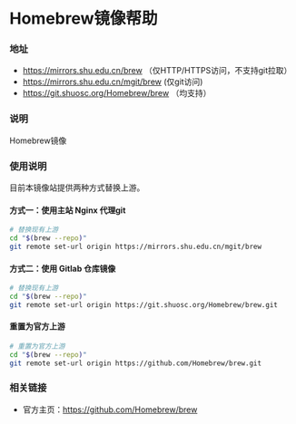 #  Homebrew镜像帮助

###  地址 

- https://mirrors.shu.edu.cn/brew （仅HTTP/HTTPS访问，不支持git拉取）
- https://mirrors.shu.edu.cn/mgit/brew (仅git访问)
- https://git.shuosc.org/Homebrew/brew （均支持）

###  说明

Homebrew镜像

### 使用说明 

目前本镜像站提供两种方式替换上游。

#### 方式一：使用主站 Nginx 代理git

```bash
# 替换现有上游
cd "$(brew --repo)"
git remote set-url origin https://mirrors.shu.edu.cn/mgit/brew
```

#### 方式二：使用 Gitlab 仓库镜像

```bash
# 替换现有上游
cd "$(brew --repo)"
git remote set-url origin https://git.shuosc.org/Homebrew/brew.git
```

#### 重置为官方上游

```bash
# 重置为官方上游 
cd "$(brew --repo)"
git remote set-url origin https://github.com/Homebrew/brew.git
```

### 相关链接 

- 官方主页：https://github.com/Homebrew/brew